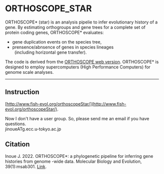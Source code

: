 # ORTHOSCOPE_STAR    

ORTHOSCOPE* (star) is an analysis pipelie to infer evolutionary history of a gene. By estimating orthogroups and gene trees for a complete set of protein coding genes, ORTHOSCOPE* evaluates: 

- gene duplication events on the species tree,
- prensence/abnsence of genes in species lineages    
 (including horizontal gene transfer).   
  
The code is derived from the [ORTHOSCOPE web version](https://github.com/jun-inoue/orthoscope). ORTHOSCOPE* is designed to employ supercomputers (High Performance Computers) for genome scale analyses.

---

## Instruction
[http://www.fish-evol.org/orthoscopeStar/](http://www.fish-evol.org/orthoscopeStar/).  

Now I don't have a user group. So, please send me an email if you have questions.   
jinoueATg.ecc.u-tokyo.ac.jp





## Citation
Inoue J. 2022.
ORTHOSCOPE*: a phylogenetic pipeline for inferring gene histories from genome -wide data. Molecular Biology and Evolution, 39(1):msab301. [Link](https://academic.oup.com/mbe/advance-article/doi/10.1093/molbev/msab301/6400256). 

<br />  

